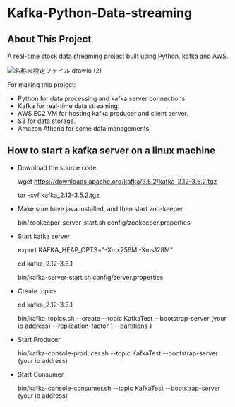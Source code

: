 # Kafka-Python-Data-streaming


## About This Project

A real-time stock data streaming project built using Python, kafka and AWS.


![名称未設定ファイル drawio (2)](https://github.com/user-attachments/assets/bd033244-8a0e-4df2-b636-385cdf55f638)


For making this project:
- Python for data processing and kafka server connections.
- Kafka for real-time data streaming.
- AWS EC2 VM for hosting kafka producer and client server.
- S3 for data storage.
- Amazon Athena for some data managements.




## How to start a kafka server on a linux machine

- Download the source code.
  
  wget https://downloads.apache.org/kafka/3.5.2/kafka_2.12-3.5.2.tgz

  tar -xvf kafka_2.12-3.5.2.tgz
- Make sure have java installed, and then start zoo-keeper

  bin/zookeeper-server-start.sh config/zookeeper.properties
- Start kafka server
  
  export KAFKA_HEAP_OPTS="-Xmx256M -Xms128M"
  
  cd kafka_2.12-3.3.1
  
  bin/kafka-server-start.sh config/server.properties

- Create topics

  cd kafka_2.12-3.3.1
  
  bin/kafka-topics.sh --create --topic KafkaTest --bootstrap-server (your ip address) --replication-factor 1 --partitions 1

- Start Producer

  bin/kafka-console-producer.sh --topic KafkaTest --bootstrap-server (your ip address)

- Start Consumer

  bin/kafka-console-consumer.sh --topic KafkaTest --bootstrap-server (your ip address)


  


